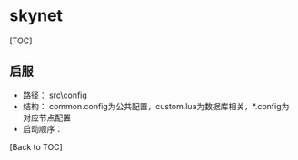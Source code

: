# skynet
[TOC]

## 启服
* 路径： src\config
* 结构： common.config为公共配置，custom.lua为数据库相关，*.config为对应节点配置
* 启动顺序：

[Back to TOC]